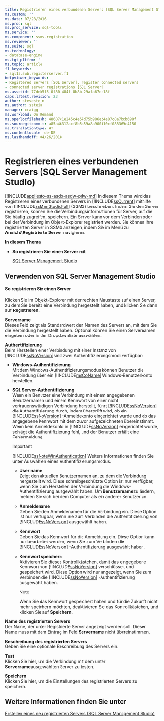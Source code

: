 ```yaml
---
title: Registrieren eines verbundenen Servers (SQL Server Management Studio) | Microsoft-Dokumentation
ms.custom: ''
ms.date: 07/28/2016
ms.prod: sql
ms.prod_service: sql-tools
ms.service: ''
ms.component: ssms-registration
ms.reviewer: ''
ms.suite: sql
ms.technology:
- database-engine
ms.tgt_pltfrm: ''
ms.topic: article
f1_keywords:
- sql13.swb.registerserver.f1
helpviewer_keywords:
- Registered Servers [SQL Server], register connected servers
- connected server registrations [SQL Server]
ms.assetid: 77deb5f5-0f80-484f-8b8b-29afa67ec18f
caps.latest.revision: 23
author: stevestein
ms.author: sstein
manager: craigg
ms.workload: On Demand
ms.openlocfilehash: 48687c1e245c4e57d75b986e24e87c8a7bcb698f
ms.sourcegitcommit: a85a46312acf8b5a59a8a900310cf088369c4150
ms.translationtype: HT
ms.contentlocale: de-DE
ms.lasthandoff: 04/26/2018
---
```

# <a name="register-a-connected-server-sql-server-management-studio"></a>Registrieren eines verbundenen Servers (SQL Server Management Studio)
[!INCLUDE[appliesto-ss-asdb-asdw-pdw-md](../../includes/appliesto-ss-asdb-asdw-pdw-md.md)]
  In diesem Thema wird das Registrieren eines verbundenen Servers in [!INCLUDE[ssCurrent](../../includes/sscurrent-md.md)] mithilfe von [!INCLUDE[ssManStudioFull](../../includes/ssmanstudiofull-md.md)] (SSMS) beschrieben. Indem Sie den Server registrieren, können Sie die Verbindungsinformationen für Server, auf die Sie häufig zugreifen, speichern. Ein Server kann vor dem Verbinden oder bei der Verbindung im Objekt-Explorer registriert werden.  Sie können Ihre registrierten Server in SSMS anzeigen, indem Sie im Menü zu **Ansicht**\\**Registrierte Server** navigieren.
  
 **In diesem Thema**  
  
-   **So registrieren Sie einen Server mit**  
  
     [SQL Server Management Studio](#SSMSProcedure)  
  
##  <a name="SSMSProcedure"></a> Verwenden von SQL Server Management Studio  
  
#### <a name="to-register-a-connected-server"></a>So registrieren Sie einen Server  
  
Klicken Sie im Objekt-Explorer mit der rechten Maustaste auf einen Server, zu dem Sie bereits eine Verbindung hergestellt haben, und klicken Sie dann auf **Registrieren**.
  
**Servername**  
Dieses Feld zeigt als Standardwert den Namen des Servers an, mit dem Sie die Verbindung hergestellt haben.  Optional können Sie einen Servernamen eingeben oder in der Dropdownliste auswählen.

**Authentifizierung**  
Beim Herstellen einer Verbindung mit einer Instanz von [!INCLUDE[ssNoVersion](../../includes/ssnoversion-md.md)]sind zwei Authentifizierungsmodi verfügbar: 

-    **Windows-Authentifizierung**  
Mit dem Windows-Authentifizierungsmodus können Benutzer die Verbindung über ein [!INCLUDE[msCoName](../../includes/msconame-md.md)] Windows-Benutzerkonto herstellen. 

-    **SQL Server-Authentifizierung**   
Wenn ein Benutzer eine Verbindung mit einem angegebenen Benutzernamen und einem Kennwort von einer nicht vertrauenswürdigen Verbindung herstellt, führt [!INCLUDE[ssNoVersion](../../includes/ssnoversion-md.md)] die Authentifizierung durch, indem überprüft wird, ob ein [!INCLUDE[ssNoVersion](../../includes/ssnoversion-md.md)] -Anmeldekonto eingerichtet wurde und ob das angegebene Kennwort mit dem zuvor aufgezeichneten übereinstimmt. Wenn kein Anmeldekonto in [!INCLUDE[ssNoVersion](../../includes/ssnoversion-md.md)] eingerichtet wurde, schlägt die Authentifizierung fehl, und der Benutzer erhält eine Fehlermeldung.

     > [!IMPORTANT]  
     > [!INCLUDE[ssNoteWinAuthentication](../../includes/ssnotewinauthentication-md.md)] Weitere Informationen finden Sie unter [Auswählen eines Authentifizierungsmodus](../../relational-databases/security/choose-an-authentication-mode.md).  

     -    **User name**  
Zeigt den aktuellen Benutzernamen an, zu dem die Verbindung hergestellt wird. Diese schreibgeschützte Option ist nur verfügbar, wenn Sie zum Herstellen der Verbindung die Windows-Authentifizierung ausgewählt haben. Um **Benutzername**zu ändern, melden Sie sich bei dem Computer als ein anderer Benutzer an. 

     -    **Anmeldename**  
Geben Sie den Anmeldenamen für die Verbindung ein. Diese Option ist nur verfügbar, wenn Sie zum Verbinden die Authentifizierung von [!INCLUDE[ssNoVersion](../../includes/ssnoversion-md.md)] ausgewählt haben.  

     -    **Kennwort**  
Geben Sie das Kennwort für die Anmeldung ein. Diese Option kann nur bearbeitet werden, wenn Sie zum Verbinden die [!INCLUDE[ssNoVersion](../../includes/ssnoversion-md.md)] -Authentifizierung ausgewählt haben. 

     -    **Kennwort speichern**  
Aktivieren Sie dieses Kontrollkästchen, damit das eingegebene Kennwort von [!INCLUDE[ssNoVersion](../../includes/ssnoversion-md.md)] verschlüsselt und gespeichert wird. Diese Option wird nur angezeigt, wenn Sie zum Verbinden die [!INCLUDE[ssNoVersion](../../includes/ssnoversion-md.md)] -Authentifizierung ausgewählt haben.  

          > [!NOTE]  
          > Wenn Sie das Kennwort gespeichert haben und für die Zukunft nicht mehr speichern möchten, deaktivieren Sie das Kontrollkästchen, und klicken Sie auf **Speichern**.  

**Name des registrierten Servers**  
Der Name, der unter Registrierte Server angezeigt werden soll. Dieser Name muss mit dem Eintrag im Feld **Servername** nicht übereinstimmen.  
  
**Beschreibung des registrierten Servers**  
Geben Sie eine optionale Beschreibung des Servers ein.  
  
**Test**  
Klicken Sie hier, um die Verbindung mit dem unter **Servername**ausgewählten Server zu testen.  
  
**Speichern**  
Klicken Sie hier, um die Einstellungen des registrierten Servers zu speichern. 

## <a name="see-also"></a>Weitere Informationen finden Sie unter  
[Erstellen eines neu registrierten Servers (SQL Server Management Studio)](../../tools/sql-server-management-studio/create-a-new-registered-server-sql-server-management-studio.md)
  
  
